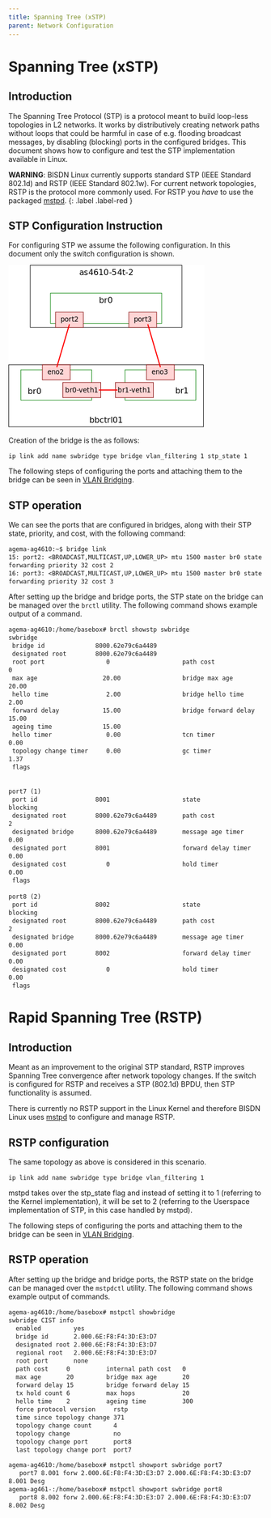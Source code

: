 ```yaml
---
title: Spanning Tree (xSTP)
parent: Network Configuration
---
```


# Spanning Tree (xSTP)

## Introduction

The Spanning Tree Protocol (STP) is a protocol meant to build loop-less topologies in L2 networks. It works by distributively creating network paths without loops that could be harmful in case of e.g. flooding broadcast messages, by disabling (blocking) ports in the configured bridges. This document shows how to configure and test the STP implementation available in Linux.

**WARNING**: BISDN Linux currently supports standard STP (IEEE Standard 802.1d) and RSTP (IEEE Standard 802.1w). For current network topologies, RSTP is the protocol more commonly used. For RSTP you *have* to use the packaged [mstpd](https://github.com/mstpd/mstpd).
{: .label .label-red }

## STP Configuration Instruction

For configuring STP we assume the following configuration. In this document only the switch configuration is shown.

![Topology](/assets/img/stp-topology.png)

Creation of the bridge is the as follows:

```
ip link add name swbridge type bridge vlan_filtering 1 stp_state 1
```

The following steps of configuring the ports and attaching them to the bridge can be seen in [VLAN Bridging](network_configuration/vlan_bridging.html#vlan-bridging-8021q).

## STP operation

We can see the ports that are configured in bridges, along with their STP state, priority, and cost, with the following command:

```
agema-ag4610:~$ bridge link
15: port2: <BROADCAST,MULTICAST,UP,LOWER_UP> mtu 1500 master br0 state forwarding priority 32 cost 2
16: port3: <BROADCAST,MULTICAST,UP,LOWER_UP> mtu 1500 master br0 state forwarding priority 32 cost 3
```

After setting up the bridge and bridge ports, the STP state on the bridge can be managed over the `brctl` utility. The following command shows example output of a command.

```
agema-ag4610:/home/basebox# brctl showstp swbridge
swbridge
 bridge id              8000.62e79c6a4489
 designated root        8000.62e79c6a4489
 root port                 0                    path cost                  0
 max age                  20.00                 bridge max age            20.00
 hello time                2.00                 bridge hello time          2.00
 forward delay            15.00                 bridge forward delay      15.00
 ageing time              15.00
 hello timer               0.00                 tcn timer                  0.00
 topology change timer     0.00                 gc timer                   1.37
 flags


port7 (1)
 port id                8001                    state                  blocking
 designated root        8000.62e79c6a4489       path cost                  2
 designated bridge      8000.62e79c6a4489       message age timer          0.00
 designated port        8001                    forward delay timer        0.00
 designated cost           0                    hold timer                 0.00
 flags

port8 (2)
 port id                8002                    state                  blocking
 designated root        8000.62e79c6a4489       path cost                  2
 designated bridge      8000.62e79c6a4489       message age timer          0.00
 designated port        8002                    forward delay timer        0.00
 designated cost           0                    hold timer                 0.00
 flags

```

# Rapid Spanning Tree (RSTP)

## Introduction 

Meant as an improvement to the original STP standard, RSTP improves Spanning Tree convergence after network topology changes. If the switch is configured for RSTP and receives a STP (802.1d) BPDU, then STP functionality is assumed.

There is currently no RSTP support in the Linux Kernel and therefore BISDN Linux uses [mstpd](https://github.com/mstpd/mstpd) to configure and manage RSTP.


## RSTP configuration

The same topology as above is considered in this scenario.

```
ip link add name swbridge type bridge vlan_filtering 1
```

mstpd takes over the stp_state flag and instead of setting it to 1 (referring to the Kernel implementation), it will be set to 2 (referring to the Userspace implementation of STP, in this case handled by mstpd). 

The following steps of configuring the ports and attaching them to the bridge can be seen in [VLAN Bridging](network_configuration/vlan_bridging.html#vlan-bridging-8021q).

## RSTP operation

After setting up the bridge and bridge ports, the RSTP state on the bridge can be managed over the `mstpdctl` utility. The following command shows example output of commands.

```
agema-ag4610:/home/basebox# mstpctl showbridge
swbridge CIST info
  enabled         yes
  bridge id       2.000.6E:F8:F4:3D:E3:D7
  designated root 2.000.6E:F8:F4:3D:E3:D7
  regional root   2.000.6E:F8:F4:3D:E3:D7
  root port       none
  path cost     0          internal path cost   0
  max age       20         bridge max age       20
  forward delay 15         bridge forward delay 15
  tx hold count 6          max hops             20
  hello time    2          ageing time          300
  force protocol version     rstp
  time since topology change 371
  topology change count      4
  topology change            no
  topology change port       port8
  last topology change port  port7
```

```
agema-ag4610:/home/basebox# mstpctl showport swbridge port7
   port7 8.001 forw 2.000.6E:F8:F4:3D:E3:D7 2.000.6E:F8:F4:3D:E3:D7 8.001 Desg
agema-ag461-:/home/basebox# mstpctl showport swbridge port8
   port8 8.002 forw 2.000.6E:F8:F4:3D:E3:D7 2.000.6E:F8:F4:3D:E3:D7 8.002 Desg
```


